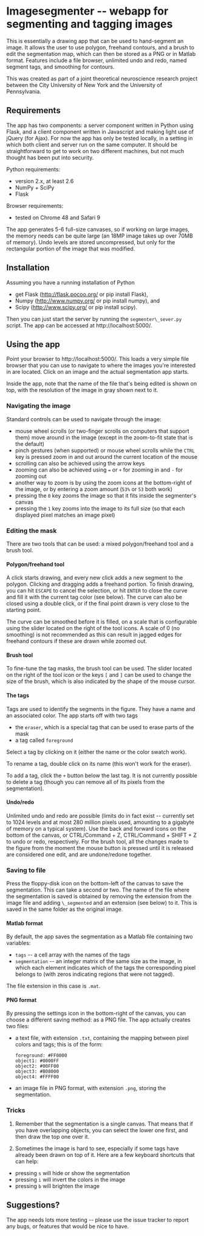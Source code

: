 # Imagesegmenter -- webapp for segmenting and tagging images

This is essentially a drawing app that can be used to hand-segment an image. It allows the user to use polygon, freehand contours, and a brush to edit the segmentation map, which can then be stored as a PNG or in Matlab format. Features include a file browser, unlimited undo and redo, named segment tags, and smoothing for contours.

This was created as part of a joint theoretical neuroscience research project between the City University of New York and the University of Pennsylvania.

## Requirements

The app has two components: a server component written in Python using Flask, and a client component written in Javascript and making light use of jQuery (for Ajax). For now the app has only be tested locally, in a setting in which both client and server run on the same computer. It should be straightforward to get to work on two different machines, but not much thought has been put into security.

Python requirements:
  - version 2.x, at least 2.6
  - NumPy + SciPy
  - Flask

Browser requirements:
  - tested on Chrome 48 and Safari 9

The app generates 5-6 full-size canvases, so if working on large images, the memory needs can be quite large (an 18MP image takes up over 70MB of memory). Undo levels are stored uncompressed, but only for the rectangular portion of the image that was modified. 

## Installation

Assuming you have a running installation of Python
  * get Flask (http://flask.pocoo.org/ or pip install Flask),
  * Numpy (http://www.numpy.org/ or pip install numpy), and
  * Scipy (http://www.scipy.org/ or pip install scipy).

Then you can just start the server by running the `segmenter\_sever.py` script. The app can be accessed at http://localhost:5000/.

## Using the app

Point your browser to http://localhost:5000/. This loads a very simple file browser that you can use to navigate to where the images you're interested in are located. Click on an image and the actual segmentation app starts.

Inside the app, note that the name of the file that's being edited is shown on top, with the resolution of the image in gray shown next to it.

### Navigating the image

Standard controls can be used to navigate through the image:
  * mouse wheel scrolls (or two-finger scrolls on computers that support them) move around in the image (except in the zoom-to-fit state that is the default)
  * pinch gestures (when supported) or mouse wheel scrolls while the `CTRL` key is pressed zoom in and out around the current location of the mouse
  * scrolling can also be achieved using the arrow keys
  * zooming can also be achieved using `=` or `+` for zooming in and `-` for zooming out
  * another way to zoom is by using the zoom icons at the bottom-right of the image, or by entering a zoom amount (`53%` or `53` both work)
  * pressing the `0` key zooms the image so that it fits inside the segmenter's canvas
  * pressing the `1` key zooms into the image to its full size (so that each displayed pixel matches an image pixel)

### Editing the mask

There are two tools that can be used: a mixed polygon/freehand tool and a brush tool.

#### Polygon/freehand tool

A click starts drawing, and every new click adds a new segment to the polygon. Clicking and dragging adds a freehand portion. To finish drawing, you can hit `ESCAPE` to cancel the selection, or hit `ENTER` to close the curve and fill it with the current tag color (see below). The curve can also be closed using a double click, or if the final point drawn is very close to the starting point.

The curve can be smoothed before it is filled, on a scale that is configurable using the slider located on the right of the tool icons. A scale of 0 (no smoothing) is not recommended as this can result in jagged edges for freehand contours if these are drawn while zoomed out.

#### Brush tool

To fine-tune the tag masks, the brush tool can be used. The slider located on the right of the tool icon or the keys `[` and `]` can be used to change the size of the brush, which is also indicated by the shape of the mouse cursor.

#### The tags

Tags are used to identify the segments in the figure. They have a name and an associated color. The app starts off with two tags
  * the `eraser`, which is a special tag that can be used to erase parts of the mask
  * a tag called `foreground`

Select a tag by clicking on it (either the name or the color swatch work).

To rename a tag, double click on its name (this won't work for the eraser).

To add a tag, click the `+` button below the last tag. It is not currently possible to delete a tag (though you can remove all of its pixels from the segmentation).

#### Undo/redo

Unlimited undo and redo are possible (limits do in fact exist -- currently set to 1024 levels and at most 280 million pixels used, amounting to a gigabyte of memory on a typical system). Use the back and forward icons on the bottom of the canvas, or CTRL/Command + Z, CTRL/Command + SHIFT + Z to undo or redo, respectively. For the brush tool, all the changes made to the figure from the moment the mouse button is pressed until it is released are considered one edit, and are undone/redone together.

### Saving to file

Press the floppy-disk icon on the bottom-left of the canvas to save the segmentation. This can take a second or two. The name of the file where the segmentation is saved is obtained by removing the extension from the image file and adding `\_segmented` and an extension (see below) to it. This is saved in the same folder as the original image.

#### Matlab format

By default, the app saves the segmentation as a Matlab file containing two variables:
  * `tags` -- a cell array with the names of the tags
  * `segmentation` -- an integer matrix of the same size as the image, in which each element indicates which of the tags the corresponding pixel belongs to (with zeros indicating regions that were not tagged).

The file extension in this case is `.mat`.

#### PNG format

By pressing the settings icon in the bottom-right of the canvas, you can choose a different saving method: as a PNG file. The app actually creates two files:
  * a text file, with extension `.txt`, containing the mapping between pixel colors and tags; this is of the form:

        foreground: #FF0000
        object1: #0000FF
        object2: #00FF00
        object3: #B08000
        object4: #FFFF00

  * an image file in PNG format, with extension `.png`, storing the segmentation.

### Tricks

1. Remember that the segmentation is a single canvas. That means that if you have overlapping objects, you can select the lower one first, and then draw the top one over it.

2. Sometimes the image is hard to see, especially if some tags have already been drawn on top of it. Here are a few keyboard shortcuts that can help:
  * pressing `s` will hide or show the segmentation
  * pressing `i` will invert the colors in the image
  * pressing `b` will brighten the image

## Suggestions?

The app needs lots more testing -- please use the issue tracker to report any bugs, or features that would be nice to have.
